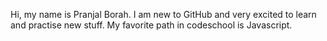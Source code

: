 Hi, my name is Pranjal Borah.
I am new to GitHub and very excited to learn and practise new stuff.
My favorite path in codeschool is Javascript.
